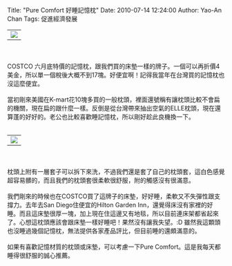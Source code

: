 Title: "Pure Comfort 好睡記憶枕"
Date: 2010-07-14 12:24:00
Author: Yao-An Chan
Tags: 促進經濟發展


<div class='post'>
<center><table style="width: auto;"><tbody><tr><td><a href="http://picasaweb.google.com/lh/photo/K4W2se4qeuMBcDqRAd-VBQ?feat=embedwebsite"><img src="http://lh3.ggpht.com/_mvtDPM7iODU/TD4BwdqHacI/AAAAAAAAHrw/GoGZCGq16fE/s400/YAN_9023.JPG" /></a></td></tr></tbody></table></center><br /><br />COSTCO 六月底特價的記憶枕，跟我們買的床墊一樣的牌子。一個可以再折價4美金，所以單一個稅後大概不到17塊。好便宜啊！記得我當年在台灣買的記憶枕也沒這麼便宜。<br /><br />當初剛來美國在K-mart花10塊多買的一般枕頭，裡面還號稱有讓枕頭比較不會扁的機關，現在扁的跟什麼一樣。反倒是從台灣帶來抽出空氣的ELLE枕頭，現在還算蓬的好好的。老公也比較喜歡睡記憶枕，所以剛好趁此良機換一下。<br /><br /><center><table style="width: auto;"><tbody><tr><td><a href="http://picasaweb.google.com/lh/photo/7e_jiNBBCfZRqNiJ-Mi-2Q?feat=embedwebsite"><img src="http://lh3.ggpht.com/_mvtDPM7iODU/TD4B3FIwDkI/AAAAAAAAHr8/un7ucwsJQLM/s400/YAN_9026.JPG" /></a></td></tr></tbody></table></center><br /><br />枕頭上附有一層套子可以拆下來洗，不過我們還是套了自己的枕頭套，這白色感覺超容易髒的，而且我們的枕頭套很柔軟很舒服，附的觸感沒有很滿意。<br /><br />我們剛來的時候也在COSTCO買了這牌子的床墊，好好睡，柔軟又不失彈性跟支撐力。去年去San Diego住便宜的Hilton Garden Inn，還覺得床沒有家裡的好睡。而且這床墊很厚一塊，加上現在住這邊又有地毯，所以目前連床架都省起來了。心想這枕頭應該會跟床墊一樣好睡吧！果然沒有讓我失望。:D 雖然我這顆頭也沒睡過幾個記憶枕，無法提供各家產品評比，但目前睡的還頗滿意的。<br /><br />如果有喜歡記憶材質的枕頭或床墊，可以考慮一下Pure Comfort。這是我每天都睡得很舒服的誠心推薦。</div>
